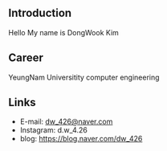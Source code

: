 ## Introduction 
Hello My name is DongWook Kim

## Career
YeungNam Universitity computer engineering 

## Links
- E-mail: dw_426@naver.com
- Instagram: d.w_4.26
- blog: https://blog.naver.com/dw_426
